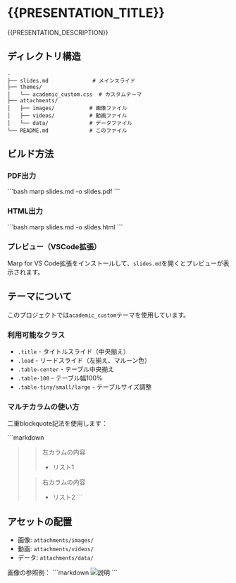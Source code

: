 # {{PRESENTATION_TITLE}}

{{PRESENTATION_DESCRIPTION}}

## ディレクトリ構造

```
.
├── slides.md              # メインスライド
├── themes/
│   └── academic_custom.css  # カスタムテーマ
├── attachments/
│   ├── images/           # 画像ファイル
│   ├── videos/           # 動画ファイル
│   └── data/             # データファイル
└── README.md             # このファイル
```

## ビルド方法

### PDF出力
\`\`\`bash
marp slides.md -o slides.pdf
\`\`\`

### HTML出力
\`\`\`bash
marp slides.md -o slides.html
\`\`\`

### プレビュー（VSCode拡張）
Marp for VS Code拡張をインストールして、`slides.md`を開くとプレビューが表示されます。

## テーマについて

このプロジェクトでは`academic_custom`テーマを使用しています。

### 利用可能なクラス

- `.title` - タイトルスライド（中央揃え）
- `.lead` - リードスライド（左揃え、マルーン色）
- `.table-center` - テーブル中央揃え
- `.table-100` - テーブル幅100%
- `.table-tiny/small/large` - テーブルサイズ調整

### マルチカラムの使い方

二重blockquote記法を使用します：

\`\`\`markdown
> > 左カラムの内容
> > - リスト1
>
> > 右カラムの内容
> > - リスト2
\`\`\`

## アセットの配置

- 画像: `attachments/images/`
- 動画: `attachments/videos/`
- データ: `attachments/data/`

画像の参照例：
\`\`\`markdown
![説明](./attachments/images/example.png)
\`\`\`
